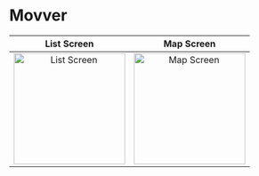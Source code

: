 # Movver

| List Screen      | Map Screen       |
|:--------------:|:--------------:|
| <img src="https://i.imgur.com/DoN7a3o.jpeg" alt="List Screen" width="200"/> | <img src="https://i.imgur.com/qwGbwEd.jpg" alt="Map Screen" width="200"/> |
